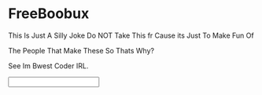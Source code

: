 <h1>FreeBoobux</h1>
<p>This Is Just A Silly Joke Do NOT Take This fr Cause its Just To Make Fun Of</p>
<p>The People That Make These So Thats Why?</p>
<p> See Im Bwest Coder IRL.</p>
<input >

